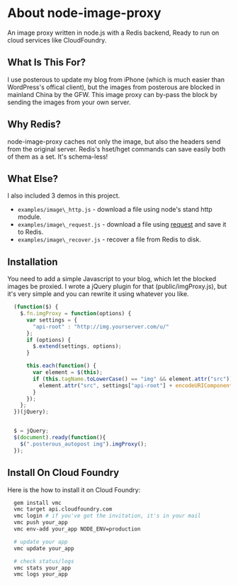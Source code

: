 About node-image-proxy
===
An image proxy written in node.js with a Redis backend, Ready to run on cloud services like CloudFoundry.

What Is This For?
---
I use posterous to update my blog from iPhone (which is much easier than WordPress's offical client), but the images from posterous are blocked in mainland China by the GFW. This image proxy can by-pass the block by sending the images from your own server.

Why Redis?
---
node-image-proxy caches not only the image, but also the headers send from the original server. Redis's hset/hget commands can save easily both of them as a set. It's schema-less!

What Else?
---
I also included 3 demos in this project.

* `examples/image\_http.js` - download a file using node's stand http module. 
* `examples/image\_request.js` - download a file using [request](https://github.com/mikeal/request) and save it to Redis.
* `examples/image\_recover.js` - recover a file from Redis to disk.

Installation
---
You need to add a simple Javascript to your blog, which let the blocked images be proxied. I wrote a jQuery plugin for that (public/imgProxy.js), but it's very simple and you can rewrite it using whatever you like.

```javascript
  (function($) {
    $.fn.imgProxy = function(options) {
      var settings = {
        "api-root" : "http://img.yourserver.com/u/"
      };
      if (options) {
        $.extend(settings, options);
      }

      this.each(function() {
        var element = $(this);
        if (this.tagName.toLowerCase() == "img" && element.attr("src")) {
          element.attr("src", settings["api-root"] + encodeURIComponent(element.attr("src")));
        }
      });
    };
  })(jQuery);


  $ = jQuery;
  $(document).ready(function(){
    $(".posterous_autopost img").imgProxy();
  });
```

Install On Cloud Foundry
---
Here is the how to install it on Cloud Foundry:

```bash
  gem install vmc
  vmc target api.cloudfoundry.com
  vmc login # if you've got the invitation, it's in your mail
  vmc push your_app
  vmc env-add your_app NODE_ENV=production

  # update your app
  vmc update your_app

  # check status/logs
  vmc stats your_app
  vmc logs your_app
```
